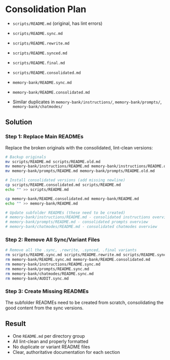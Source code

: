 
# Consolidation Plan

- `scripts/README.md` (original, has lint errors)
- `scripts/README.sync.md`
- `scripts/README.rewrite.md`
- `scripts/README.synced.md`
- `scripts/README.final.md`
- `scripts/README.consolidated.md`

- `memory-bank/README.sync.md`
- `memory-bank/README.consolidated.md`

- Similar duplicates in `memory-bank/instructions/`, `memory-bank/prompts/`, `memory-bank/chatmodes/`

## Solution

### Step 1: Replace Main READMEs

Replace the broken originals with the consolidated, lint-clean versions:

```bash
# Backup originals
mv scripts/README.md scripts/README.old.md
mv memory-bank/instructions/README.md memory-bank/instructions/README.old.md
mv memory-bank/prompts/README.md memory-bank/prompts/README.old.md

# Install consolidated versions (add missing newline)
cp scripts/README.consolidated.md scripts/README.md
echo "" >> scripts/README.md

cp memory-bank/README.consolidated.md memory-bank/README.md
echo "" >> memory-bank/README.md

# Update subfolder READMEs (these need to be created)
# memory-bank/instructions/README.md - consolidated instructions overview
# memory-bank/prompts/README.md - consolidated prompts overview
# memory-bank/chatmodes/README.md - consolidated chatmodes overview
```

### Step 2: Remove All Sync/Variant Files

```bash
# Remove all the .sync, .rewrite, .synced, .final variants
rm scripts/README.sync.md scripts/README.rewrite.md scripts/README.synced.md scripts/README.final.md scripts/README.consolidated.md
rm memory-bank/README.sync.md memory-bank/README.consolidated.md
rm memory-bank/instructions/README.sync.md
rm memory-bank/prompts/README.sync.md
rm memory-bank/chatmodes/README.sync.md
rm memory-bank/AUDIT.sync.md
```

### Step 3: Create Missing READMEs

The subfolder READMEs need to be created from scratch, consolidating the good content from the sync versions.

## Result

- One `README.md` per directory group
- All lint-clean and properly formatted
- No duplicate or variant README files
- Clear, authoritative documentation for each section
